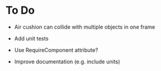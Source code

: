 # To Do

 - Air cushion can collide with multiple objects in one frame

 - Add unit tests

 - Use RequireComponent attribute?

 - Improve documentation (e.g. include units)
